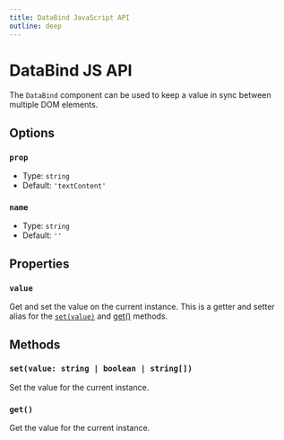 ```yaml
---
title: DataBind JavaScript API
outline: deep
---
```


# DataBind JS API

The `DataBind` component can be used to keep a value in sync between multiple DOM elements.

## Options

### `prop`

- Type: `string`
- Default: `'textContent'`

### `name`

- Type: `string`
- Default: `''`

## Properties

### `value`

Get and set the value on the current instance. This is a getter and setter alias for the [`set(value)`](#set-value-string-boolean-string) and [get()](#get) methods.

## Methods

### `set(value: string | boolean | string[])`

Set the value for the current instance.

### `get()`

Get the value for the current instance.
